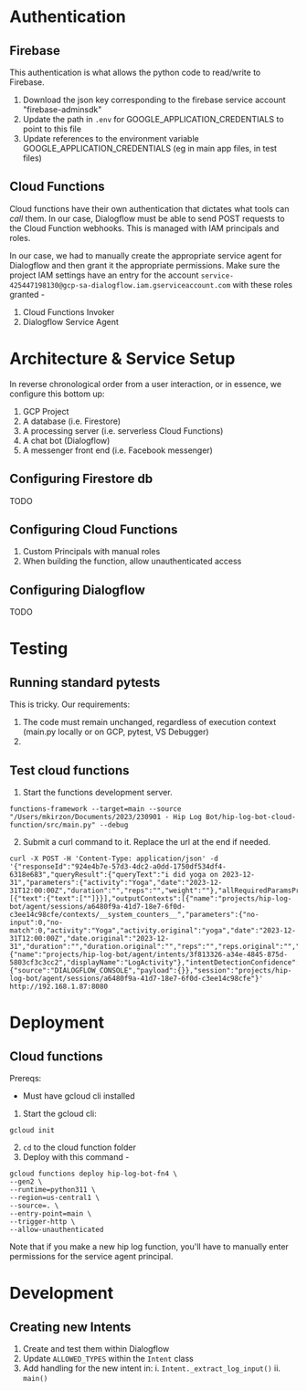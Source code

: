 # Authentication

## Firebase
This authentication is what allows the python code to read/write to Firebase. 

1. Download the json key corresponding to the firebase service account "firebase-adminsdk"
2. Update the path in `.env` for GOOGLE_APPLICATION_CREDENTIALS to point to this file 
2. Update references to the environment variable GOOGLE_APPLICATION_CREDENTIALS (eg in main app files, in test files)

## Cloud Functions
Cloud functions have their own authentication that dictates what tools can _call_ them. In our case, Dialogflow must be able to send POST requests to the Cloud Function webhooks. 
This is managed with IAM principals and roles.

In our case, we had to manually create the appropriate service agent for Dialogflow and then grant it the appropriate permissions. Make sure the project IAM settings have an entry for the account  `service-425447198130@gcp-sa-dialogflow.iam.gserviceaccount.com` with these roles granted - 
1. Cloud Functions Invoker
2. Dialogflow Service Agent


# Architecture & Service Setup

In reverse chronological order from a user interaction, or in essence, we configure this bottom up: 
1. GCP Project
2. A database (i.e. Firestore)
3. A processing server (i.e. serverless Cloud Functions) 
4. A chat bot (Dialogflow)
5. A messenger front end (i.e. Facebook messenger)


## Configuring Firestore db
TODO 

## Configuring Cloud Functions

1. Custom Principals with manual roles 
2. When building the function, allow unauthenticated access 

## Configuring Dialogflow
TODO

# Testing

## Running standard pytests

This is tricky. Our requirements: 
1) The code must remain unchanged, regardless of execution context (main.py locally or on GCP, pytest, VS Debugger)
2) 

## Test cloud functions

1. Start the functions development server. 
```
functions-framework --target=main --source "/Users/mkirzon/Documents/2023/230901 - Hip Log Bot/hip-log-bot-cloud-function/src/main.py" --debug
```

2. Submit a curl command to it. Replace the url at the end if needed. 
```
curl -X POST -H 'Content-Type: application/json' -d '{"responseId":"924e4b7e-57d3-4dc2-a0dd-1750df534df4-6318e683","queryResult":{"queryText":"i did yoga on 2023-12-31","parameters":{"activity":"Yoga","date":"2023-12-31T12:00:00Z","duration":"","reps":"","weight":""},"allRequiredParamsPresent":true,"fulfillmentMessages":[{"text":{"text":[""]}}],"outputContexts":[{"name":"projects/hip-log-bot/agent/sessions/a6480f9a-41d7-18e7-6f0d-c3ee14c98cfe/contexts/__system_counters__","parameters":{"no-input":0,"no-match":0,"activity":"Yoga","activity.original":"yoga","date":"2023-12-31T12:00:00Z","date.original":"2023-12-31","duration":"","duration.original":"","reps":"","reps.original":"","weight":"","weight.original":""}}],"intent":{"name":"projects/hip-log-bot/agent/intents/3f813326-a34e-4845-875d-5803cf3c3cc2","displayName":"LogActivity"},"intentDetectionConfidence":1,"languageCode":"en"},"originalDetectIntentRequest":{"source":"DIALOGFLOW_CONSOLE","payload":{}},"session":"projects/hip-log-bot/agent/sessions/a6480f9a-41d7-18e7-6f0d-c3ee14c98cfe"}' http://192.168.1.87:8080
```

# Deployment

## Cloud functions

Prereqs:
* Must have gcloud cli installed

1. Start the gcloud cli: 
```
gcloud init
```
2. `cd` to the cloud function folder 
3. Deploy with this command - 
```
gcloud functions deploy hip-log-bot-fn4 \
--gen2 \
--runtime=python311 \
--region=us-central1 \
--source=. \
--entry-point=main \
--trigger-http \
--allow-unauthenticated
```

Note that if you make a new hip log function, you'll have to manually enter permissions for the service agent principal.


# Development

## Creating new Intents

1. Create and test them within Dialogflow
2. Update `ALLOWED_TYPES` within the `Intent` class
3. Add handling for the new intent in: 
    i. `Intent._extract_log_input()`
    ii. `main()`

